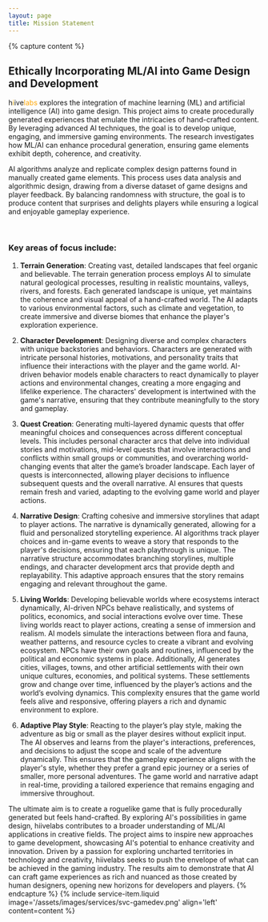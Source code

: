 ```yaml
---
layout: page
title: Mission Statement
---
```

{% capture content %}
## Ethically Incorporating ML/AI into Game Design and Development

h<span style="color:#ffA707">i</span>ive<span style="color:#ffA707">labs</span> 
explores the integration of machine learning (ML) and artificial intelligence 
(AI) into game design. This project aims to create procedurally generated 
experiences that emulate the intricacies of hand-crafted content. 
By leveraging advanced AI techniques, the goal is to develop unique, engaging, 
and immersive gaming environments. The research investigates how ML/AI can 
enhance procedural generation, ensuring game elements exhibit depth, coherence, 
and creativity.

AI algorithms analyze and replicate complex design patterns found in manually 
created game elements. This process uses data analysis and algorithmic design, 
drawing from a diverse dataset of game designs and player feedback. 
By balancing randomness with structure, the goal is to produce content 
that surprises and delights players while ensuring a logical and enjoyable 
gameplay experience.

<br/>

### Key areas of focus include:

1. **<span class="hiive-highlight">Terrain Generation</span>**: Creating vast, detailed landscapes that feel organic and believable. The terrain generation process employs AI to simulate natural geological processes, resulting in realistic mountains, valleys, rivers, and forests. Each generated landscape is unique, yet maintains the coherence and visual appeal of a hand-crafted world. The AI adapts to various environmental factors, such as climate and vegetation, to create immersive and diverse biomes that enhance the player's exploration experience.

2. **<span class="hiive-highlight">Character Development</span>**: Designing diverse and complex characters with unique backstories and behaviors. Characters are generated with intricate personal histories, motivations, and personality traits that influence their interactions with the player and the game world. AI-driven behavior models enable characters to react dynamically to player actions and environmental changes, creating a more engaging and lifelike experience. The characters' development is intertwined with the game's narrative, ensuring that they contribute meaningfully to the story and gameplay.

3. **<span class="hiive-highlight">Quest Creation</span>**: Generating multi-layered dynamic quests that offer meaningful choices and consequences across different conceptual levels. This includes personal character arcs that delve into individual stories and motivations, mid-level quests that involve interactions and conflicts within small groups or communities, and overarching world-changing events that alter the game’s broader landscape. Each layer of quests is interconnected, allowing player decisions to influence subsequent quests and the overall narrative. AI ensures that quests remain fresh and varied, adapting to the evolving game world and player actions.

4. **<span class="hiive-highlight">Narrative Design</span>**: Crafting cohesive and immersive storylines that adapt to player actions. The narrative is dynamically generated, allowing for a fluid and personalized storytelling experience. AI algorithms track player choices and in-game events to weave a story that responds to the player's decisions, ensuring that each playthrough is unique. The narrative structure accommodates branching storylines, multiple endings, and character development arcs that provide depth and replayability. This adaptive approach ensures that the story remains engaging and relevant throughout the game.

5. **<span class="hiive-highlight">Living Worlds</span>**: Developing believable worlds where ecosystems interact dynamically, AI-driven NPCs behave realistically, and systems of politics, economics, and social interactions evolve over time. These living worlds react to player actions, creating a sense of immersion and realism. AI models simulate the interactions between flora and fauna, weather patterns, and resource cycles to create a vibrant and evolving ecosystem. NPCs have their own goals and routines, influenced by the political and economic systems in place. Additionally, AI generates cities, villages, towns, and other artificial settlements with their own unique cultures, economies, and political systems. These settlements grow and change over time, influenced by the player’s actions and the world’s evolving dynamics. This complexity ensures that the game world feels alive and responsive, offering players a rich and dynamic environment to explore.

6. **<span class="hiive-highlight">Adaptive Play Style</span>**: Reacting to the player’s play style, making the adventure as big or small as the player desires without explicit input. The AI observes and learns from the player's interactions, preferences, and decisions to adjust the scope and scale of the adventure dynamically. This ensures that the gameplay experience aligns with the player's style, whether they prefer a grand epic journey or a series of smaller, more personal adventures. The game world and narrative adapt in real-time, providing a tailored experience that remains engaging and immersive throughout.

The ultimate aim is to create a roguelike game that is fully procedurally generated but feels hand-crafted. 
By exploring AI's possibilities in game design, 
h<span class="hiive-highlight">i</span>ive<span class="hiive-highlight">labs</span> contributes to a broader 
understanding of ML/AI applications in creative fields. The project aims to inspire new approaches to game development, 
showcasing AI's potential to enhance creativity and innovation. Driven by a passion for exploring uncharted territories 
in technology and creativity, h<span class="hiive-highlight">i</span>ive<span class="hiive-highlight">labs</span> 
seeks to push the envelope of what can be achieved in the gaming industry. The results aim to demonstrate that AI can 
craft game experiences as rich and nuanced as those created by human designers, opening new horizons for developers 
and players.
{% endcapture %}
{% include service-item.liquid image='/assets/images/services/svc-gamedev.png' align='left' content=content %}

